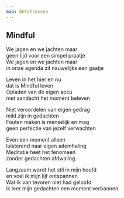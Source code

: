 ```yaml
---
map: Ontstressen
---
```


## Mindful

We jagen en we jachten maar \
geen tijd voor een simpel praatje \
We jagen en we jachten maar \
in onze agenda zit nauwelijks een gaatje

Leven in het hier en nu \
dat is Mindful leven \
Opladen van de eigen accu \
met aandacht het moment beleven

Niet veroordelen van eigen gedrag \
mild zijn in gedachten \
Fouten maken is menselijk en mag \
geen perfectie van jezelf verwachten

Even een moment alleen \
luisterend naar eigen ademhaling \
Meditatie heet het fenomeen \
zonder gedachten afdwaling

Langzaam wordt het stil in mijn hoofd \
en voel ik mijn lijf ontspannen \
Wat ik van tevoren niet had geloofd \
ik leer mijn gedachten een moment verbannen
